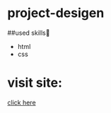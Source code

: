 # project-desigen

##used skills:pouting_face:
* html
*  css

# visit site:
[click here](https://ayabassam314.github.io/project-desigen/)
